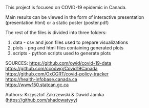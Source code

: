 This project is focused on COVID-19 epidemic in Canada.

Main results can be viewed in the form of interactive presentation (presentation.html) or a static poster (poster.pdf)

The rest of the files is divided into three folders:
1) data - csv and json files used to prepare visualizations
2) plots - png and html files containing generated plots
3) scripts - python scripts used to generate plots

SOURCES: 
https://github.com/owid/covid-19-data  
https://github.com/ccodwg/Covid19Canada  
https://github.com/OxCGRT/covid-policy-tracker  
https://health-infobase.canada.ca  
https://www150.statcan.gc.ca  

Authors: Krzysztof Zakrzewski & Dawid Jamka (https://github.com/shadowatyyy)
